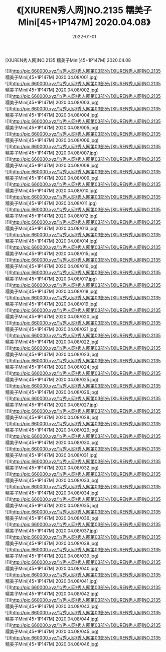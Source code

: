 ﻿---
layout: post
title:  《[XIUREN秀人网]NO.2135 糯美子Mini[45+1P147M] 2020.04.08》
date:   2022-01-01
img: http://pic.660000.xyz/1:/秀人网/秀人网第03部分/[XIUREN秀人网]NO.2135 糯美子Mini[45+1P147M] 2020.04.08/000.jpg
categories: [美女, 清纯, 唯美]
---

[XIUREN秀人网]NO.2135 糯美子Mini[45+1P147M] 2020.04.08

 ![](http://pic.660000.xyz/1:/秀人网/秀人网第03部分/[XIUREN秀人网]NO.2135 糯美子Mini[45+1P147M] 2020.04.08/001.jpg) <br>![](http://pic.660000.xyz/1:/秀人网/秀人网第03部分/[XIUREN秀人网]NO.2135 糯美子Mini[45+1P147M] 2020.04.08/002.jpg) <br>![](http://pic.660000.xyz/1:/秀人网/秀人网第03部分/[XIUREN秀人网]NO.2135 糯美子Mini[45+1P147M] 2020.04.08/003.jpg) <br>![](http://pic.660000.xyz/1:/秀人网/秀人网第03部分/[XIUREN秀人网]NO.2135 糯美子Mini[45+1P147M] 2020.04.08/004.jpg) <br>![](http://pic.660000.xyz/1:/秀人网/秀人网第03部分/[XIUREN秀人网]NO.2135 糯美子Mini[45+1P147M] 2020.04.08/005.jpg) <br>![](http://pic.660000.xyz/1:/秀人网/秀人网第03部分/[XIUREN秀人网]NO.2135 糯美子Mini[45+1P147M] 2020.04.08/006.jpg) <br>![](http://pic.660000.xyz/1:/秀人网/秀人网第03部分/[XIUREN秀人网]NO.2135 糯美子Mini[45+1P147M] 2020.04.08/007.jpg) <br>![](http://pic.660000.xyz/1:/秀人网/秀人网第03部分/[XIUREN秀人网]NO.2135 糯美子Mini[45+1P147M] 2020.04.08/008.jpg) <br>![](http://pic.660000.xyz/1:/秀人网/秀人网第03部分/[XIUREN秀人网]NO.2135 糯美子Mini[45+1P147M] 2020.04.08/009.jpg) <br>![](http://pic.660000.xyz/1:/秀人网/秀人网第03部分/[XIUREN秀人网]NO.2135 糯美子Mini[45+1P147M] 2020.04.08/010.jpg) <br>![](http://pic.660000.xyz/1:/秀人网/秀人网第03部分/[XIUREN秀人网]NO.2135 糯美子Mini[45+1P147M] 2020.04.08/011.jpg) <br>![](http://pic.660000.xyz/1:/秀人网/秀人网第03部分/[XIUREN秀人网]NO.2135 糯美子Mini[45+1P147M] 2020.04.08/012.jpg) <br>![](http://pic.660000.xyz/1:/秀人网/秀人网第03部分/[XIUREN秀人网]NO.2135 糯美子Mini[45+1P147M] 2020.04.08/013.jpg) <br>![](http://pic.660000.xyz/1:/秀人网/秀人网第03部分/[XIUREN秀人网]NO.2135 糯美子Mini[45+1P147M] 2020.04.08/014.jpg) <br>![](http://pic.660000.xyz/1:/秀人网/秀人网第03部分/[XIUREN秀人网]NO.2135 糯美子Mini[45+1P147M] 2020.04.08/015.jpg) <br>![](http://pic.660000.xyz/1:/秀人网/秀人网第03部分/[XIUREN秀人网]NO.2135 糯美子Mini[45+1P147M] 2020.04.08/016.jpg) <br>![](http://pic.660000.xyz/1:/秀人网/秀人网第03部分/[XIUREN秀人网]NO.2135 糯美子Mini[45+1P147M] 2020.04.08/017.jpg) <br>![](http://pic.660000.xyz/1:/秀人网/秀人网第03部分/[XIUREN秀人网]NO.2135 糯美子Mini[45+1P147M] 2020.04.08/018.jpg) <br>![](http://pic.660000.xyz/1:/秀人网/秀人网第03部分/[XIUREN秀人网]NO.2135 糯美子Mini[45+1P147M] 2020.04.08/019.jpg) <br>![](http://pic.660000.xyz/1:/秀人网/秀人网第03部分/[XIUREN秀人网]NO.2135 糯美子Mini[45+1P147M] 2020.04.08/020.jpg) <br>![](http://pic.660000.xyz/1:/秀人网/秀人网第03部分/[XIUREN秀人网]NO.2135 糯美子Mini[45+1P147M] 2020.04.08/021.jpg) <br>![](http://pic.660000.xyz/1:/秀人网/秀人网第03部分/[XIUREN秀人网]NO.2135 糯美子Mini[45+1P147M] 2020.04.08/022.jpg) <br>![](http://pic.660000.xyz/1:/秀人网/秀人网第03部分/[XIUREN秀人网]NO.2135 糯美子Mini[45+1P147M] 2020.04.08/023.jpg) <br>![](http://pic.660000.xyz/1:/秀人网/秀人网第03部分/[XIUREN秀人网]NO.2135 糯美子Mini[45+1P147M] 2020.04.08/024.jpg) <br>![](http://pic.660000.xyz/1:/秀人网/秀人网第03部分/[XIUREN秀人网]NO.2135 糯美子Mini[45+1P147M] 2020.04.08/025.jpg) <br>![](http://pic.660000.xyz/1:/秀人网/秀人网第03部分/[XIUREN秀人网]NO.2135 糯美子Mini[45+1P147M] 2020.04.08/026.jpg) <br>![](http://pic.660000.xyz/1:/秀人网/秀人网第03部分/[XIUREN秀人网]NO.2135 糯美子Mini[45+1P147M] 2020.04.08/027.jpg) <br>![](http://pic.660000.xyz/1:/秀人网/秀人网第03部分/[XIUREN秀人网]NO.2135 糯美子Mini[45+1P147M] 2020.04.08/028.jpg) <br>![](http://pic.660000.xyz/1:/秀人网/秀人网第03部分/[XIUREN秀人网]NO.2135 糯美子Mini[45+1P147M] 2020.04.08/029.jpg) <br>![](http://pic.660000.xyz/1:/秀人网/秀人网第03部分/[XIUREN秀人网]NO.2135 糯美子Mini[45+1P147M] 2020.04.08/030.jpg) <br>![](http://pic.660000.xyz/1:/秀人网/秀人网第03部分/[XIUREN秀人网]NO.2135 糯美子Mini[45+1P147M] 2020.04.08/031.jpg) <br>![](http://pic.660000.xyz/1:/秀人网/秀人网第03部分/[XIUREN秀人网]NO.2135 糯美子Mini[45+1P147M] 2020.04.08/032.jpg) <br>![](http://pic.660000.xyz/1:/秀人网/秀人网第03部分/[XIUREN秀人网]NO.2135 糯美子Mini[45+1P147M] 2020.04.08/033.jpg) <br>![](http://pic.660000.xyz/1:/秀人网/秀人网第03部分/[XIUREN秀人网]NO.2135 糯美子Mini[45+1P147M] 2020.04.08/034.jpg) <br>![](http://pic.660000.xyz/1:/秀人网/秀人网第03部分/[XIUREN秀人网]NO.2135 糯美子Mini[45+1P147M] 2020.04.08/035.jpg) <br>![](http://pic.660000.xyz/1:/秀人网/秀人网第03部分/[XIUREN秀人网]NO.2135 糯美子Mini[45+1P147M] 2020.04.08/036.jpg) <br>![](http://pic.660000.xyz/1:/秀人网/秀人网第03部分/[XIUREN秀人网]NO.2135 糯美子Mini[45+1P147M] 2020.04.08/037.jpg) <br>![](http://pic.660000.xyz/1:/秀人网/秀人网第03部分/[XIUREN秀人网]NO.2135 糯美子Mini[45+1P147M] 2020.04.08/038.jpg) <br>![](http://pic.660000.xyz/1:/秀人网/秀人网第03部分/[XIUREN秀人网]NO.2135 糯美子Mini[45+1P147M] 2020.04.08/039.jpg) <br>![](http://pic.660000.xyz/1:/秀人网/秀人网第03部分/[XIUREN秀人网]NO.2135 糯美子Mini[45+1P147M] 2020.04.08/040.jpg) <br>![](http://pic.660000.xyz/1:/秀人网/秀人网第03部分/[XIUREN秀人网]NO.2135 糯美子Mini[45+1P147M] 2020.04.08/041.jpg) <br>![](http://pic.660000.xyz/1:/秀人网/秀人网第03部分/[XIUREN秀人网]NO.2135 糯美子Mini[45+1P147M] 2020.04.08/042.jpg) <br>![](http://pic.660000.xyz/1:/秀人网/秀人网第03部分/[XIUREN秀人网]NO.2135 糯美子Mini[45+1P147M] 2020.04.08/043.jpg) <br>![](http://pic.660000.xyz/1:/秀人网/秀人网第03部分/[XIUREN秀人网]NO.2135 糯美子Mini[45+1P147M] 2020.04.08/044.jpg) <br>![](http://pic.660000.xyz/1:/秀人网/秀人网第03部分/[XIUREN秀人网]NO.2135 糯美子Mini[45+1P147M] 2020.04.08/045.jpg) <br>![](http://pic.660000.xyz/1:/秀人网/秀人网第03部分/[XIUREN秀人网]NO.2135 糯美子Mini[45+1P147M] 2020.04.08/046.jpg) <br>